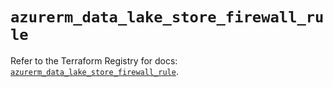 # `azurerm_data_lake_store_firewall_rule`

Refer to the Terraform Registry for docs: [`azurerm_data_lake_store_firewall_rule`](https://registry.terraform.io/providers/hashicorp/azurerm/2.99.0/docs/resources/data_lake_store_firewall_rule).
